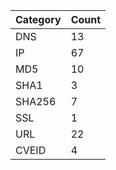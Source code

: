 | Category | Count |
| --- | --- |
| DNS | 13 |
| IP | 67 |
| MD5 | 10 |
| SHA1 | 3 |
| SHA256 | 7 |
| SSL | 1 |
| URL | 22 |
| CVEID | 4 |
